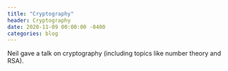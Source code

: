 ```yaml
---
title: "Cryptography"
header: Cryptography
date: 2020-11-09 00:00:00 -0400
categories: blog
---
```


Neil gave a talk on cryptography (including topics like number theory and RSA).

